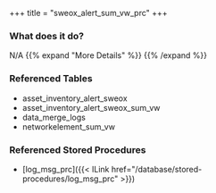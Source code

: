 +++
title = "sweox_alert_sum_vw_prc"
+++

### What does it do?
N/A
{{% expand "More Details" %}}
{{% /expand %}}

### Referenced Tables
- asset_inventory_alert_sweox
- asset_inventory_alert_sweox_sum_vw
- data_merge_logs
- networkelement_sum_vw

### Referenced Stored Procedures
- [log_msg_prc]({{< ILink href="/database/stored-procedures/log_msg_prc" >}})
